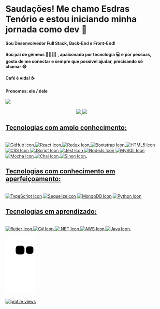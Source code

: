 # Saudações! Me chamo Esdras Tenório e estou iniciando minha jornada como dev 🚀 
#### Sou Desenvolvedor Full Stack, Back-End e Front-End! 
#### Sou pai de gêmeos 👨‍👩‍👧‍👦 , apaixonado por tecnologia 💻 e por pessoas, gosto de me conectar e sempre que possível ajudar, precisando só chamar 😄 
#### Café é vida! ☕ 
#### Pronomes: ele / dele
<a href ='https://www.linkedin.com/in/esdrasten%C3%B3rio/' target='_blank'><img src='https://img.shields.io/badge/LinkedIn-0077B5?style=for-the-badge&logo=linkedin&logoColor=white' target='_blank'></a>
<div align="center">
<a href= 'https://github.com/EsdrasTMendes'>
<img height= '180em' src= 'https://github-readme-stats.vercel.app/api?username=EsdrasTMendes&show_icons=true&theme=gruvbox'>
<img height="180em" src="https://github-readme-stats.vercel.app/api/top-langs/?username=EsdrasTMendes&layout=compact&langs_count=7&theme=gruvbox"/>
</div>
  
## Tecnologias com amplo conhecimento:

<div style="display: inline_block"><br>
  <img align='center' alt="GitHub Icon" src= "https://img.shields.io/badge/GIT-E44C30?style=for-the-badge&logo=git&logoColor=white">
  <img align='center' alt="React Icon" src= "https://img.shields.io/badge/React-20232A?style=for-the-badge&logo=react&logoColor=61DAFB">
  <img align='center' alt="Redux Icon" src= "https://img.shields.io/badge/Redux-593D88?style=for-the-badge&logo=redux&logoColor=white">
  <img align='center' alt="Bootstrap Icon" src= "https://img.shields.io/badge/Bootstrap-563D7C?style=for-the-badge&logo=bootstrap&logoColor=white">
  <img align='center' alt="HTML5 Icon" src="https://img.shields.io/badge/HTML5-E34F26?style=for-the-badge&logo=html5&logoColor=white">
  <img align='center' alt="CSS Icon" src="https://img.shields.io/badge/CSS3-1572B6?style=for-the-badge&logo=css3&logoColor=white" >
  <img align='center' alt="JScript Icon" src="https://img.shields.io/badge/JavaScript-323330?style=for-the-badge&logo=javascript&logoColor=F7DF1E" >
  <img align='center' alt="Jest Icon" src= "https://img.shields.io/badge/Jest-323330?style=for-the-badge&logo=Jest&logoColor=white">
  <img align='center' alt="NodeJs Icon" src= "https://img.shields.io/badge/Node.js-43853D?style=for-the-badge&logo=node.js&logoColor=white">
  <img align='center' alt="MySQL Icon" src= "https://img.shields.io/badge/MySQL-00000F?style=for-the-badge&logo=mysql&logoColor=white">
  <img align='center' alt="Mocha Icon" src= "https://img.shields.io/badge/mocha.js-323330?style=for-the-badge&logo=mocha&logoColor=Brown">
  <img align='center' alt="Chai Icon" src= "https://img.shields.io/badge/chai.js-323330?style=for-the-badge&logo=chai&logoColor=red">
  <img align='center' alt="Sinon Icon" src= "https://img.shields.io/badge/sinon.js-323330?style=for-the-badge&logo=sinon">
  <img align='center' alt="" src= "">
</div>
  
## Tecnologias com conhecimento em aperfeiçoamento:
  
<div style="display: inline_block"><br>
  <img align='center' alt="TypeScript Icon" src= "https://img.shields.io/badge/TypeScript-007ACC?style=for-the-badge&logo=typescript&logoColor=white">
  <img align='center' alt="SequelizeIcon" src= "https://img.shields.io/badge/sequelize-323330?style=for-the-badge&logo=sequelize&logoColor=blue">
  <img align='center' alt="MongoDB Icon" src= "https://img.shields.io/badge/MongoDB-4EA94B?style=for-the-badge&logo=mongodb&logoColor=white">
  <img align='center' alt="Python Icon" src= "https://img.shields.io/badge/Python-3776AB?style=for-the-badge&logo=python&logoColor=white">
</div>
  
## Tecnologias em aprendizado: 
  <div style="display: inline_block"><br>
  <img align='center' alt="flutter Icon" src= "https://img.shields.io/badge/Flutter-02569B?style=for-the-badge&logo=flutter&logoColor=white">
  <img align='center' alt="C# Icon" src= "https://img.shields.io/badge/C%23-239120?style=for-the-badge&logo=c-sharp&logoColor=white">
  <img align='center' alt=".NET Icon" src= "https://img.shields.io/badge/.NET-5C2D91?style=for-the-badge&logo=.net&logoColor=white">
  <img align='center' alt="AWS Icon" src= "https://img.shields.io/badge/Amazon_AWS-232F3E?style=for-the-badge&logo=amazon-aws&logoColor=white">
  <img align='center' alt="Java Icon" src= "https://img.shields.io/badge/Java-ED8B00?style=for-the-badge&logo=java&logoColor=white">
  <img align='center' alt="" src= "">
</div>
 
<div>

 
  ![Snake animation](https://github.com/EsdrasTMendes/EsdrasTMendes/blob/output/github-contribution-grid-snake.svg)
 
</div>
  <div>
  <img src="https://komarev.com/ghpvc/?username=EsdrasTMendes" alt="profile views" />
  </div>

